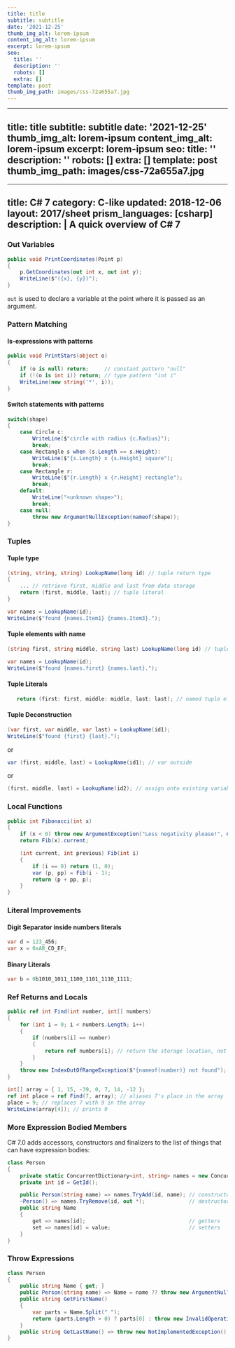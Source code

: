 ```yaml
---
title: title
subtitle: subtitle
date: '2021-12-25'
thumb_img_alt: lorem-ipsum
content_img_alt: lorem-ipsum
excerpt: lorem-ipsum
seo:
  title: ''
  description: ''
  robots: []
  extra: []
template: post
thumb_img_path: images/css-72a655a7.jpg
---
```

---
title: title
subtitle: subtitle
date: '2021-12-25'
thumb_img_alt: lorem-ipsum
content_img_alt: lorem-ipsum
excerpt: lorem-ipsum
seo:
  title: ''
  description: ''
  robots: []
  extra: []
template: post
thumb_img_path: images/css-72a655a7.jpg
---
---
title: C# 7
category: C-like
updated: 2018-12-06
layout: 2017/sheet
prism_languages: [csharp]
description: |
  A quick overview of C# 7
---

### Out Variables

```csharp
public void PrintCoordinates(Point p)
{
    p.GetCoordinates(out int x, out int y);
    WriteLine($"({x}, {y})");
}
```

`out` is used to declare a variable at the point where it is passed as an argument.

### Pattern Matching

#### Is-expressions with patterns

```csharp
public void PrintStars(object o)
{
    if (o is null) return;     // constant pattern "null"
    if (!(o is int i)) return; // type pattern "int i"
    WriteLine(new string('*', i));
}
```

#### Switch statements with patterns

```csharp
switch(shape)
{
    case Circle c:
        WriteLine($"circle with radius {c.Radius}");
        break;
    case Rectangle s when (s.Length == s.Height):
        WriteLine($"{s.Length} x {s.Height} square");
        break;
    case Rectangle r:
        WriteLine($"{r.Length} x {r.Height} rectangle");
        break;
    default:
        WriteLine("<unknown shape>");
        break;
    case null:
        throw new ArgumentNullException(nameof(shape));
}
```

### Tuples

#### Tuple type

```csharp
(string, string, string) LookupName(long id) // tuple return type
{
    ... // retrieve first, middle and last from data storage
    return (first, middle, last); // tuple literal
}
```

```csharp
var names = LookupName(id);
WriteLine($"found {names.Item1} {names.Item3}.");
```

#### Tuple elements with name

```csharp
(string first, string middle, string last) LookupName(long id) // tuple elements have names
```

```csharp
var names = LookupName(id);
WriteLine($"found {names.first} {names.last}.");
```

#### Tuple Literals

```csharp
   return (first: first, middle: middle, last: last); // named tuple elements in a literal
```

#### Tuple Deconstruction

```csharp
(var first, var middle, var last) = LookupName(id1);
WriteLine($"found {first} {last}.");
```

or

```csharp
var (first, middle, last) = LookupName(id1); // var outside
```

or

```csharp
(first, middle, last) = LookupName(id2); // assign onto existing variables
```

### Local Functions

```csharp
public int Fibonacci(int x)
{
    if (x < 0) throw new ArgumentException("Less negativity please!", nameof(x));
    return Fib(x).current;

    (int current, int previous) Fib(int i)
    {
        if (i == 0) return (1, 0);
        var (p, pp) = Fib(i - 1);
        return (p + pp, p);
    }
}
```

### Literal Improvements

#### Digit Separator inside numbers literals

```csharp
var d = 123_456;
var x = 0xAB_CD_EF;
```

#### Binary Literals

```csharp
var b = 0b1010_1011_1100_1101_1110_1111;
```

### Ref Returns and Locals

```csharp
public ref int Find(int number, int[] numbers)
{
    for (int i = 0; i < numbers.Length; i++)
    {
        if (numbers[i] == number)
        {
            return ref numbers[i]; // return the storage location, not the value
        }
    }
    throw new IndexOutOfRangeException($"{nameof(number)} not found");
}

int[] array = { 1, 15, -39, 0, 7, 14, -12 };
ref int place = ref Find(7, array); // aliases 7's place in the array
place = 9; // replaces 7 with 9 in the array
WriteLine(array[4]); // prints 9
```

### More Expression Bodied Members

C# 7.0 adds accessors, constructors and finalizers to the list of things that can have expression bodies:

```csharp
class Person
{
    private static ConcurrentDictionary<int, string> names = new ConcurrentDictionary<int, string>();
    private int id = GetId();

    public Person(string name) => names.TryAdd(id, name); // constructors
    ~Person() => names.TryRemove(id, out *);              // destructors
    public string Name
    {
        get => names[id];                                 // getters
        set => names[id] = value;                         // setters
    }
}
```

### Throw Expressions

```csharp
class Person
{
    public string Name { get; }
    public Person(string name) => Name = name ?? throw new ArgumentNullException(name);
    public string GetFirstName()
    {
        var parts = Name.Split(" ");
        return (parts.Length > 0) ? parts[0] : throw new InvalidOperationException("No name!");
    }
    public string GetLastName() => throw new NotImplementedException();
}
```
